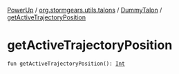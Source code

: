 [PowerUp](../../index.md) / [org.stormgears.utils.talons](../index.md) / [DummyTalon](index.md) / [getActiveTrajectoryPosition](./get-active-trajectory-position.md)

# getActiveTrajectoryPosition

`fun getActiveTrajectoryPosition(): `[`Int`](https://kotlinlang.org/api/latest/jvm/stdlib/kotlin/-int/index.html)